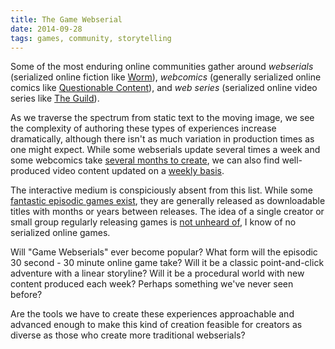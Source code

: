 ```yaml
---
title: The Game Webserial
date: 2014-09-28
tags: games, community, storytelling
---
```


Some of the most enduring online communities gather around _webserials_ (serialized online fiction like [Worm](http://parahumans.wordpress.com/about/)), _webcomics_ (generally serialized online comics like [Questionable Content](http://questionablecontent.net/)), and _web series_ (serialized online video series like [The Guild](http://watchtheguild.com)).

As we traverse the spectrum from static text to the moving image, we see the complexity of authoring these types of experiences increase dramatically, although there isn't as much variation in production times as one might expect. While some webserials update several times a week and some webcomics take [several months to create](http://dresdencodak.com/2010/06/03/dark-science-01/), we can also find well-produced video content updated on a [weekly basis](https://www.youtube.com/show/freddiew).

The interactive medium is conspiciously absent from this list. While some [fantastic episodic games exist](https://www.telltalegames.com), they are generally released as downloadable titles with months or years between releases. The idea of a single creator or small group regularly releasing games is [not unheard of](http://www.lessmilk.com/12games), I know of no serialized online games.

Will "Game Webserials" ever become popular? What form will the episodic 30 second - 30 minute online game take? Will it be a classic point-and-click adventure with a linear storyline? Will it be a procedural world with new content produced each week? Perhaps something we've never seen before?

Are the tools we have to create these experiences approachable and advanced enough to make this kind of creation feasible for creators as diverse as those who create more traditional webserials?